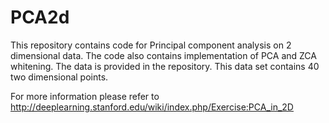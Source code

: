 # PCA2d
This repository contains code for Principal component analysis on 2 dimensional data. The code also contains implementation of PCA and ZCA whitening. The data is provided in the repository. This data set contains 40 two dimensional points.

For more information please refer to http://deeplearning.stanford.edu/wiki/index.php/Exercise:PCA_in_2D